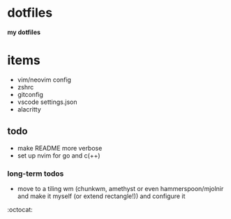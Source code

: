 # dotfiles
**my dotfiles**



# items
- vim/neovim config
- zshrc
- gitconfig
- vscode settings.json
- alacritty



## todo
- make README more verbose
- set up nvim for go and c(++)

### long-term todos
- move to a tiling wm (chunkwm, amethyst or even hammerspoon/mjolnir and make it myself (or extend rectangle!)) and configure it



:octocat:
